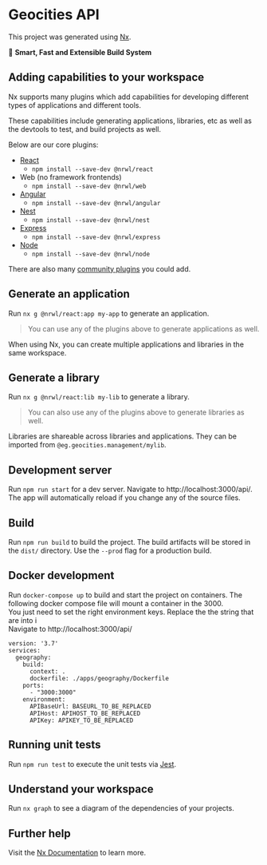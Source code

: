 # Geocities API

This project was generated using [Nx](https://nx.dev).

🔎 **Smart, Fast and Extensible Build System**

## Adding capabilities to your workspace

Nx supports many plugins which add capabilities for developing different types of applications and different tools.

These capabilities include generating applications, libraries, etc as well as the devtools to test, and build projects as well.

Below are our core plugins:

- [React](https://reactjs.org)
  - `npm install --save-dev @nrwl/react`
- Web (no framework frontends)
  - `npm install --save-dev @nrwl/web`
- [Angular](https://angular.io)
  - `npm install --save-dev @nrwl/angular`
- [Nest](https://nestjs.com)
  - `npm install --save-dev @nrwl/nest`
- [Express](https://expressjs.com)
  - `npm install --save-dev @nrwl/express`
- [Node](https://nodejs.org)
  - `npm install --save-dev @nrwl/node`

There are also many [community plugins](https://nx.dev/community) you could add.

## Generate an application

Run `nx g @nrwl/react:app my-app` to generate an application.

> You can use any of the plugins above to generate applications as well.

When using Nx, you can create multiple applications and libraries in the same workspace.

## Generate a library

Run `nx g @nrwl/react:lib my-lib` to generate a library.

> You can also use any of the plugins above to generate libraries as well.

Libraries are shareable across libraries and applications. They can be imported from `@eg.geocities.management/mylib`.

## Development server

Run `npm run start` for a dev server. Navigate to http://localhost:3000/api/. The app will automatically reload if you change any of the source files.


## Build

Run `npm run build` to build the project. The build artifacts will be stored in the `dist/` directory. Use the `--prod` flag for a production build.

## Docker development

Run `docker-compose up` to build and start the project on containers. The following docker compose file will mount a container in the 3000.  
You just need to set the right environment keys. Replace the the string that are into i  
Navigate to http://localhost:3000/api/

```
version: '3.7'
services:
  geography: 
    build:
      context: .
      dockerfile: ./apps/geography/Dockerfile
    ports:
      - "3000:3000"
    environment: 
      APIBaseUrl: BASEURL_TO_BE_REPLACED
      APIHost: APIHOST_TO_BE_REPLACED
      APIKey: APIKEY_TO_BE_REPLACED
```

## Running unit tests

Run `npm run test` to execute the unit tests via [Jest](https://jestjs.io).

## Understand your workspace

Run `nx graph` to see a diagram of the dependencies of your projects.

## Further help

Visit the [Nx Documentation](https://nx.dev) to learn more.
